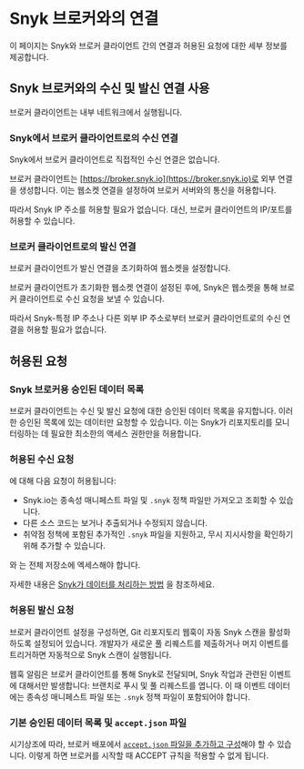 # Snyk 브로커와의 연결

이 페이지는 Snyk와 브로커 클라이언트 간의 연결과 허용된 요청에 대한 세부 정보를 제공합니다.

## Snyk 브로커와의 수신 및 발신 연결 사용

브로커 클라이언트는 내부 네트워크에서 실행됩니다.

### Snyk에서 브로커 클라이언트로의 수신 연결

Snyk에서 브로커 클라이언트로 직접적인 수신 연결은 없습니다.

브로커 클라이언트는 [https://broker.snyk.io](https://broker.snyk.io)로 외부 연결을 생성합니다. 이는 웹소켓 연결을 설정하여 브로커 서버와의 통신을 허용합니다.

따라서 Snyk IP 주소를 허용할 필요가 없습니다. 대신, 브로커 클라이언트의 IP/포트를 허용할 수 있습니다.

### 브로커 클라이언트로의 발신 연결

브로커 클라이언트가 발신 연결을 초기화하여 웹소켓을 설정합니다.

브로커 클라이언트가 초기화한 웹소켓 연결이 설정된 후에, Snyk은 웹소켓을 통해 브로커 클라이언트로 수신 요청을 보낼 수 있습니다.

따라서 Snyk-특정 IP 주소나 다른 외부 IP 주소로부터 브로커 클라이언트로의 수신 연결을 허용할 필요가 없습니다.

## 허용된 요청

### **Snyk 브로커용 승인된 데이터 목록**

브로커 클라이언트는 수신 및 발신 요청에 대한 승인된 데이터 목록을 유지합니다. 이러한 승인된 목록에 있는 데이터만 요청할 수 있습니다. 이는 Snyk가 리포지토리를 모니터링하는 데 필요한 최소한의 액세스 권한만을 허용합니다.

### 허용된 수신 요청

에 대해 다음 요청이 허용됩니다:

- Snyk.io는 종속성 매니페스트 파일 및 `.snyk` 정책 파일만 가져오고 조회할 수 있습니다.
- 다른 소스 코드는 보거나 추출되거나 수정되지 않습니다.
- 취약점 정책에 포함된 추가적인 `.snyk` 파일을 지원하고, 무시 지시사항을 확인하기 위해 추가할 수 있습니다.

와 는 전체 저장소에 엑세스해야 합니다.

자세한 내용은 [Snyk가 데이터를 처리하는 방법](../../working-with-snyk/how-snyk-handles-your-data.md) 을 참조하세요.

### 허용된 발신 요청

브로커 클라이언트 설정을 구성하면, Git 리포지토리 웹훅이 자동 Snyk 스캔을 활성화하도록 설정되어 있습니다. 개발자가 새로운 풀 리퀘스트를 제출하거나 머지 이벤트를 트리거하면 자동적으로 Snyk 스캔이 실행됩니다.

웹훅 알림은 브로커 클라이언트를 통해 Snyk로 전달되며, Snyk 작업과 관련된 이벤트에 대해서만 발생합니다: 브랜치로 푸시 및 풀 리퀘스트를 엽니다. 이 때 이벤트 데이터에는 종속성 매니페스트 파일 또는 `.snyk` 정책 파일이 포함되어야 합니다.

### 기본 승인된 데이터 목록 및 `accept.json` 파일

시기상조에 따라, 브로커 배포에서 [ `accept.json` 파일을 추가하고 구성](snyk-broker-infrastructure-as-code-detection/)해야 할 수 있습니다. 이렇게 하면 브로커를 시작할 때 ACCEPT 규칙을 적용할 수 없게 됩니다.